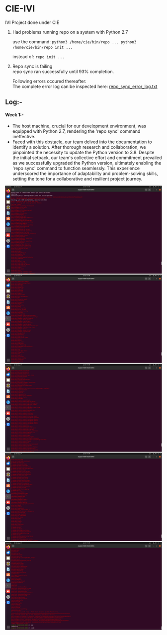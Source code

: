 # CIE-IVI
IVI Project done under CIE

1. Had problems running repo on a system with Python 2.7

	use the command:
		```python3 /home/cie/bin/repo ...
		python3 /home/cie/bin/repo init ...```

	instead of:
		```repo init ...```

3. Repo sync is failing<br>
	repo sync ran successfully until 93% completion.<br>

	Following errors occured thereafter:<br>
 	The complete error log can be inspected here: [repo_sync_error_log.txt](repo_sync_error_log.txt)<br>

  

## Log:- 
#### Week 1:-
- The host machine, crucial for our development environment, was equipped with Python 2.7, rendering the 'repo sync' command ineffective.
-  Faced with this obstacle, our team delved into the documentation to identify a solution. After thorough research and collaboration, we pinpointed the necessity to update the Python version to 3.8. Despite the initial setback, our team's collective effort and commitment prevailed as we successfully upgraded the Python version, ultimately enabling the 'repo sync' command to function seamlessly. This experience underscored the importance of adaptability and problem-solving skills, setting the tone for a collaborative and resilient project journey.


 
	
 ![image description](Screenshot%20from%202024-01-29%2015-49-07.png)
 ![image description](Screenshot%20from%202024-01-29%2015-49-15.png)
 ![image description](Screenshot%20from%202024-01-29%2015-49-22.png)
 ![image description](Screenshot%20from%202024-01-29%2015-49-30.png)
 ![image description](Screenshot%20from%202024-01-29%2015-49-40.png)
 

